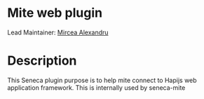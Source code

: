 # Mite web plugin

Lead Maintainer: [Mircea Alexandru](https://github.com/mirceaalexandru)

# Description

This Seneca plugin purpose is to help mite connect to Hapijs web application framework. This is internally used by seneca-mite
